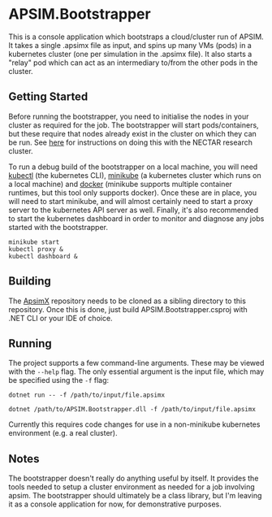 # APSIM.Bootstrapper

This is a console application which bootstraps a cloud/cluster run of APSIM. It takes a single .apsimx file as input, and spins up many VMs (pods) in a kubernetes cluster (one per simulation in the .apsimx file). It also starts a "relay" pod which can act as an intermediary to/from the other pods in the cluster.

## Getting Started

Before running the bootstrapper, you need to initialise the nodes in your cluster as required for the job. The bootstrapper will start pods/containers, but these require that nodes already exist in the cluster on which they can be run. See [here](NECTAR.md) for instructions on doing this with the NECTAR research cluster.

To run a debug build of the bootstrapper on a local machine, you will need [kubectl](https://kubernetes.io/docs/tasks/tools/#kubectl) (the kubernetes CLI), [minikube](https://minikube.sigs.k8s.io/docs/start/) (a kubernetes cluster which runs on a local machine) and [docker](https://docs.docker.com/get-docker/) (minikube supports multiple container runtimes, but this tool only supports docker). Once these are in place, you will need to start minikube, and will almost certainly need to start a proxy server to the kubernetes API server as well. Finally, it's also recommended to start the kubernetes dashboard in order to monitor and diagnose any jobs started with the bootstrapper.

```
minikube start
kubectl proxy &
kubectl dashboard &
```

## Building

The [ApsimX](https://github.com/APSIMInitiative/ApsimX) repository needs to be cloned as a sibling directory to this repository. Once this is done, just build APSIM.Bootstrapper.csproj with .NET CLI or your IDE of choice.

## Running

The project supports a few command-line arguments. These may be viewed with the `--help` flag. The only essential argument is the input file, which may be specified using the `-f` flag:

```
dotnet run -- -f /path/to/input/file.apsimx

dotnet /path/to/APSIM.Bootstrapper.dll -f /path/to/input/file.apsimx
```

Currently this requires code changes for use in a non-minikube kubernetes environment (e.g. a real cluster).

## Notes

The bootstrapper doesn't really do anything useful by itself. It provides the tools needed to setup a cluster environment as needed for a job involving apsim. The bootstrapper should ultimately be a class library, but I'm leaving it as a console application for now, for demonstrative purposes.
